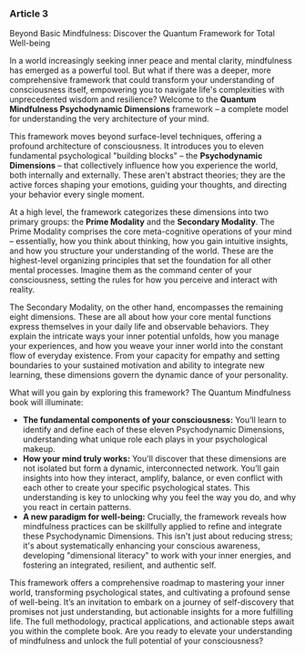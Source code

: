 ### Article 3
Beyond Basic Mindfulness: Discover the Quantum Framework for Total Well-being



In a world increasingly seeking inner peace and mental clarity, mindfulness has emerged as a powerful tool. But what if there was a deeper, more comprehensive framework that could transform your understanding of consciousness itself, empowering you to navigate life's complexities with unprecedented wisdom and resilience? Welcome to the **Quantum Mindfulness Psychodynamic Dimensions** framework – a complete model for understanding the very architecture of your mind.

This framework moves beyond surface-level techniques, offering a profound architecture of consciousness. It introduces you to eleven fundamental psychological "building blocks" – the **Psychodynamic Dimensions** – that collectively influence how you experience the world, both internally and externally. These aren't abstract theories; they are the active forces shaping your emotions, guiding your thoughts, and directing your behavior every single moment.

At a high level, the framework categorizes these dimensions into two primary groups: the **Prime Modality** and the **Secondary Modality**. The Prime Modality comprises the core meta-cognitive operations of your mind – essentially, how you think about thinking, how you gain intuitive insights, and how you structure your understanding of the world. These are the highest-level organizing principles that set the foundation for all other mental processes. Imagine them as the command center of your consciousness, setting the rules for how you perceive and interact with reality.

The Secondary Modality, on the other hand, encompasses the remaining eight dimensions. These are all about how your core mental functions express themselves in your daily life and observable behaviors. They explain the intricate ways your inner potential unfolds, how you manage your experiences, and how you weave your inner world into the constant flow of everyday existence. From your capacity for empathy and setting boundaries to your sustained motivation and ability to integrate new learning, these dimensions govern the dynamic dance of your personality.

What will you gain by exploring this framework? The Quantum Mindfulness book will illuminate:
*   **The fundamental components of your consciousness:** You’ll learn to identify and define each of these eleven Psychodynamic Dimensions, understanding what unique role each plays in your psychological makeup.
*   **How your mind truly works:** You'll discover that these dimensions are not isolated but form a dynamic, interconnected network. You’ll gain insights into how they interact, amplify, balance, or even conflict with each other to create your specific psychological states. This understanding is key to unlocking why you feel the way you do, and why you react in certain patterns.
*   **A new paradigm for well-being:** Crucially, the framework reveals how mindfulness practices can be skillfully applied to refine and integrate these Psychodynamic Dimensions. This isn't just about reducing stress; it's about systematically enhancing your conscious awareness, developing "dimensional literacy" to work with your inner energies, and fostering an integrated, resilient, and authentic self.

This framework offers a comprehensive roadmap to mastering your inner world, transforming psychological states, and cultivating a profound sense of well-being. It’s an invitation to embark on a journey of self-discovery that promises not just understanding, but actionable insights for a more fulfilling life. The full methodology, practical applications, and actionable steps await you within the complete book. Are you ready to elevate your understanding of mindfulness and unlock the full potential of your consciousness?